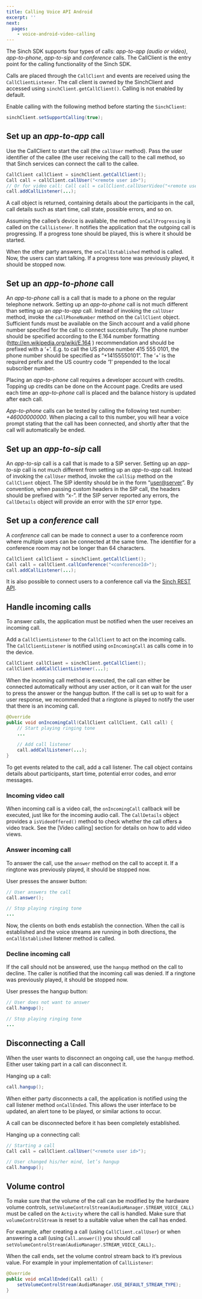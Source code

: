```yaml
---
title: Calling Voice API Android
excerpt: ''
next:
  pages:
    - voice-android-video-calling
---
```

The Sinch SDK supports four types of calls: *app-to-app (audio or video)*, *app-to-phone*, *app-to-sip* and *conference* calls. The CallClient is the entry point for the calling functionality of the Sinch SDK.

Calls are placed through the `CallClient` and events are received using the `CallClientListener`. The call client is owned by the SinchClient and accessed using `sinchClient.getCallClient()`. Calling is not enabled by default.

Enable calling with the following method before starting the `SinchClient`:
```java
sinchClient.setSupportCalling(true);
```


## Set up an *app-to-app* call

Use the CallClient to start the call (the `callUser` method). Pass the user identifier of the callee (the user receiving the call) to the call method, so that Sinch services can connect the call to the callee.
```java
CallClient callClient = sinchClient.getCallClient();
Call call = callClient.callUser("<remote user id>");
// Or for video call: Call call = callClient.callUserVideo("<remote user id>");
call.addCallListener(...);
```


A call object is returned, containing details about the participants in the call, call details such as start time, call state, possible errors, and so on.

Assuming the callee’s device is available, the method `onCallProgressing` is called on the `CallListener`. It notifies the application that the outgoing call is progressing. If a progress tone should be played, this is where it should be started.

When the other party answers, the `onCallEstablished` method is called. Now, the users can start talking. If a progress tone was previously played, it should be stopped now.

## Set up an *app-to-phone* call

An *app-to-phone* call is a call that is made to a phone on the regular telephone network. Setting up an *app-to-phone* call is not much different than setting up an *app-to-app* call. Instead of invoking the `callUser` method, invoke the `callPhoneNumber` method on the `CallClient` object. Sufficient funds must be available on the Sinch account and a valid phone number specified for the call to connect successfully. The phone number should be specified according to the E.164 number formatting (<http://en.wikipedia.org/wiki/E.164> ) recommendation and should be prefixed with a ‘+’. E.g. to call the US phone number 415 555 0101, the phone number should be specified as “+14155550101”. The ‘+’ is the required prefix and the US country code ‘1’ prepended to the local subscriber number.

Placing an *app-to-phone* call requires a developer account with credits. Topping up credits can be done on the Account page. Credits are used each time an *app-to-phone* call is placed and the balance history is updated after each call.

*App-to-phone* calls can be tested by calling the following test number: *+46000000000*. When placing a call to this number, you will hear a voice prompt stating that the call has been connected, and shortly after that the call will automatically be ended.

## Set up an *app-to-sip* call

An *app-to-sip* call is a call that is made to a SIP server. Setting up an *app-to-sip* call is not much different from setting up an *app-to-app* call. Instead of invoking the `callUser` method, invoke the `callSip` method on the `CallClient` object. The SIP identity should be in the form “<user@server>”. By convention, when passing custom headers in the SIP call, the headers should be prefixed with “x-”. If the SIP server reported any errors, the `CallDetails` object will provide an error with the `SIP` error type.

## Set up a *conference* call

A *conference* call can be made to connect a user to a conference room where multiple users can be connected at the same time. The identifier for a conference room may not be longer than 64 characters.
```java
CallClient callClient = sinchClient.getCallClient();
Call call = callClient.callConference("<conferenceId>");
call.addCallListener(...);
```


It is also possible to connect users to a conference call via the [Sinch REST API](doc:voice-rest-api-calling-api#section-conference-and-text-to-speech-callouts).

## Handle incoming calls

To answer calls, the application must be notified when the user receives an incoming call.

Add a `CallClientListener` to the `CallClient` to act on the incoming calls. The `CallClientListener` is notified using `onIncomingCall` as calls come in to the device.
```java
CallClient callClient = sinchClient.getCallClient();
callClient.addCallClientListener(...);
```


When the incoming call method is executed, the call can either be connected automatically without any user action, or it can wait for the user to press the answer or the hangup button. If the call is set up to wait for a user response, we recommended that a ringtone is played to notify the user that there is an incoming call.
```java
@Override
public void onIncomingCall(CallClient callClient, Call call) {
    // Start playing ringing tone
    ...

    // Add call listener
    call.addCallListener(...);          
}       
```


To get events related to the call, add a call listener. The call object contains details about participants, start time, potential error codes, and error messages.

### Incoming video call

When incoming call is a video call, the `onIncomingCall` callback will be executed, just like for the incoming audio call. The `CallDetails` object provides a `isVideoOffered()` method to check whether the call offers a video track. See the \[Video calling\] section for details on how to add video views.

### Answer incoming call

To answer the call, use the `answer` method on the call to accept it. If a ringtone was previously played, it should be stopped now.

User presses the answer button:
```java
// User answers the call
call.answer();

// Stop playing ringing tone
...     
```


Now, the clients on both ends establish the connection. When the call is established and the voice streams are running in both directions, the `onCallEstablished` listener method is called.

### Decline incoming call

If the call should not be answered, use the `hangup` method on the call to decline. The caller is notified that the incoming call was denied. If a ringtone was previously played, it should be stopped now.

User presses the hangup button:
```java
// User does not want to answer
call.hangup();

// Stop playing ringing tone
...     
```


## Disconnecting a Call

When the user wants to disconnect an ongoing call, use the `hangup` method. Either user taking part in a call can disconnect it.

Hanging up a call:
```java
call.hangup();
```


When either party disconnects a call, the application is notified using the call listener method `onCallEnded`. This allows the user interface to be updated, an alert tone to be played, or similar actions to occur.

A call can be disconnected before it has been completely established.

Hanging up a connecting call:
```java
// Starting a call
Call call = callClient.callUser("<remote user id>");

// User changed his/her mind, let’s hangup
call.hangup();
```


## Volume control

To make sure that the volume of the call can be modified by the hardware volume controls, `setVolumeControlStream(AudioManager.STREAM_VOICE_CALL)` must be called on the `Activity` where the call is handled. Make sure that `volumeControlStream` is reset to a suitable value when the call has ended.

For example, after creating a call (using `CallClient.callUser`) or when answering a call (using `Call.answer()`) you should call `setVolumeControlStream(AudioManager.STREAM_VOICE_CALL);`.

When the call ends, set the volume control stream back to it’s previous value. For example in your implementation of `CallListener`:
```java
@Override
public void onCallEnded(Call call) {
    setVolumeControlStream(AudioManager.USE_DEFAULT_STREAM_TYPE);
}
```


